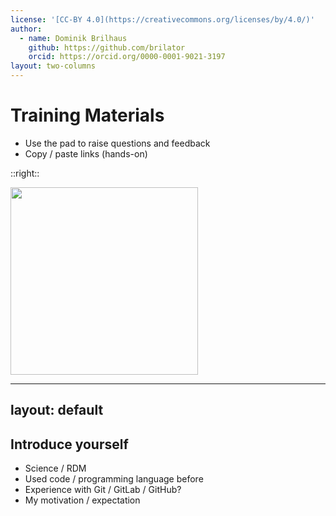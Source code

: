 ```yaml
---
license: '[CC-BY 4.0](https://creativecommons.org/licenses/by/4.0/)'
author:
  - name: Dominik Brilhaus
    github: https://github.com/brilator
    orcid: https://orcid.org/0000-0001-9021-3197
layout: two-columns
---
```


# Training Materials

- Use the pad to raise questions and feedback
- Copy / paste links (hands-on)
<!-- - Slides are shared via [DataPLANT Training Material](https://github.com/nfdi4plants/training-material/tree/main/slide-decks) -->

::right::

<a href="https://pad.hhu.de/8bwBC7pyRL2tFFOWMQzm1Q" target="_blank"> <img src="/qr-code-pad.png" width="300px"></a>

---
layout: default
---

## Introduce yourself

- Science / RDM
- Used code / programming language before
- Experience with Git / GitLab / GitHub?
- My motivation / expectation
